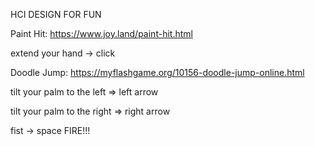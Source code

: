HCI DESIGN FOR FUN

Paint Hit: https://www.joy.land/paint-hit.html

extend your hand -> click


Doodle Jump: https://myflashgame.org/10156-doodle-jump-online.html

tilt your palm to the left => left arrow

tilt your palm to the right => right arrow

fist -> space FIRE!!!
